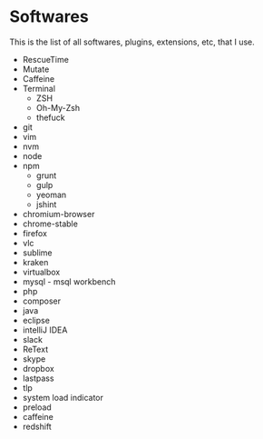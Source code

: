 # Softwares

This is the list of all softwares, plugins, extensions, etc, that I use.

* RescueTime
* Mutate
* Caffeine
* Terminal
	* ZSH
	* Oh-My-Zsh
	* thefuck
* git
* vim
* nvm
* node
* npm
	* grunt
	* gulp
	* yeoman
	* jshint
* chromium-browser
* chrome-stable
* firefox
* vlc
* sublime
* kraken
* virtualbox
* mysql - msql workbench
* php
* composer
* java
* eclipse
* intelliJ IDEA
* slack
* ReText
* skype
* dropbox
* lastpass
* tlp
* system load indicator
* preload
* caffeine
* redshift
